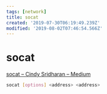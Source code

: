 ```yaml
---
tags: [network]
title: socat
created: '2019-07-30T06:19:49.239Z'
modified: '2019-08-02T07:46:54.566Z'
---
```


# socat

[socat – Cindy Sridharan – Medium](https://medium.com/@copyconstruct/socat-29453e9fc8a6)

```sh
socat [options] <address> <address>
```
